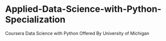 # Applied-Data-Science-with-Python-Specialization
Coursera Data Science with Python Offered By University of Michigan 
